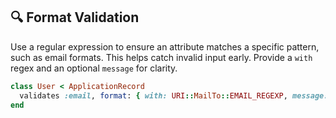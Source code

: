 ## 🔍 Format Validation

Use a regular expression to ensure an attribute matches a specific pattern, such as email formats. This helps catch invalid input early. Provide a `with` regex and an optional `message` for clarity.

```ruby
class User < ApplicationRecord
  validates :email, format: { with: URI::MailTo::EMAIL_REGEXP, message: 'is not a valid email' }
end
```
